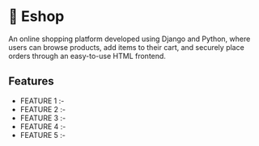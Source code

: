 # 🛒 Eshop 
An online shopping platform developed using Django and Python, where users can browse products, add items to their cart, and securely place orders through an easy-to-use HTML frontend.

## Features 
- FEATURE 1 :- 
- FEATURE 2 :- 
- FEATURE 3 :- 
- FEATURE 4 :- 
- FEATURE 5 :- 
